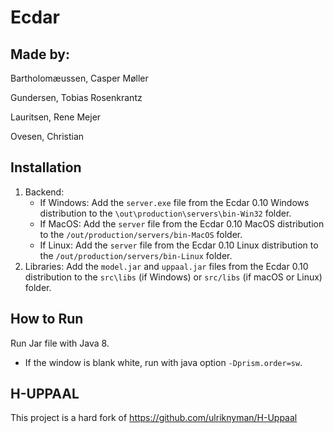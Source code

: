# Ecdar

Made by:
----------
Bartholomæussen, Casper Møller

Gundersen, Tobias Rosenkrantz

Lauritsen, Rene Mejer

Ovesen, Christian

Installation
----

1. Backend:
	* If Windows: Add the `server.exe` file from the Ecdar 0.10 Windows distribution to the `\out\production\servers\bin-Win32` folder.
	* If MacOS: Add the `server` file from the Ecdar 0.10 MacOS distribution to the `/out/production/servers/bin-MacOS` folder.
	* If Linux: Add the `server` file from the Ecdar 0.10 Linux distribution to the `/out/production/servers/bin-Linux` folder.
2. Libraries: Add the `model.jar` and `uppaal.jar` files from the Ecdar 0.10 distribution to the `src\libs` (if Windows) or `src/libs` (if macOS or Linux) folder.

How to Run
----
Run Jar file with Java 8.

- If the window is blank white, run with java option `-Dprism.order=sw`.

H-UPPAAL
----------
This project is a hard fork of https://github.com/ulriknyman/H-Uppaal
